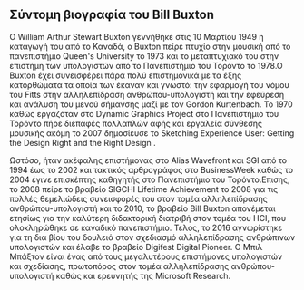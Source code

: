 ## Σύντομη βιογραφία του Bill Buxton

Ο William Arthur Stewart Buxton γεννήθηκε στις 10 Μαρτίου 1949 η καταγωγή του από το Καναδά, ο Buxton πείρε πτυχίο στην μουσική από το πανεπιστήμιο Queen's University το 1973
και το μεταπτυχιακό του στην επιστήμη των υπολογιστών από το Πανεπιστήμιο του Τορόντο το 1978.Ο Buxton έχει συνεισφέρει πάρα πολύ επιστημονικά με τα έξης κατορθώματα τα οποία
των έκαναν και γνωστό: την εφαρμογή του νόμου του Fitts στην αλληλεπίδραση ανθρώπου-υπολογιστή και την εφεύρεση και ανάλυση του μενού σήμανσης μαζί με τον Gordon Kurtenbach.
Το 1970 καθώς εργαζόταν στο Dynamic Graphics Project στο Πανεπιστήμιο του Τορόντο πήρε διεπαφές πολλαπλών αφής και εργαλεία σύνθεσης μουσικής ακόμη το 2007 δημοσίευσε
το Sketching Experience User: Getting the Design Right and the Right Design .

Ωστόσο, ήταν ακέφαλης επιστήμονας στο Alias Wavefront και SGI από το 1994 έως το 2002 και τακτικός αρθρογράφος στο BusinessWeek καθώς το 2004 έγινε επισκέπτης καθηγητής
στο Πανεπιστήμιο του Τορόντο.Επισης, το 2008 πείρε το βραβείο SIGCHI Lifetime Achievement το 2008 για τις πολλές θεμελιώδεις συνεισφορές του στον τομέα αλληλεπίδρασης
ανθρώπου-υπολογιστή και το 2010, το βραβείο Bill Buxton απονέμεται ετησίως για την καλύτερη διδακτορική διατριβή στον τομέα του HCI, που ολοκληρώθηκε σε καναδικό πανεπιστήμιο.
Τελος, το 2016 αγνωρίστηκε για τη δια βίου του δουλειά στον σχεδιασμό αλληλεπίδρασης ανθρώπινων υπολογιστών και έλαβε το βραβείο Digifest Digital Pioneer. Ο Μπιλ Μπάξτον είναι
ένας από τους μεγαλυτέρους επιστήμονες υπολογιστών και σχεδίασης, πρωτοπόρος στον τομέα αλληλεπίδρασης ανθρώπου-υπολογιστή καθώς και ερευνητής της Microsoft Research.
